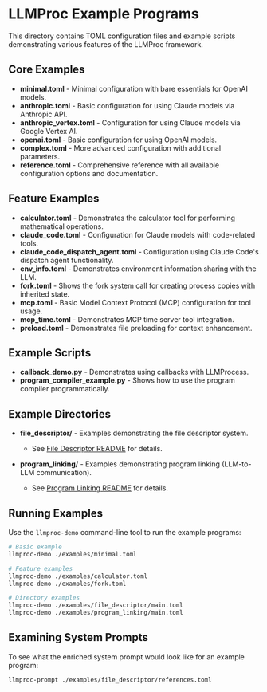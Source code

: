 # LLMProc Example Programs

This directory contains TOML configuration files and example scripts demonstrating various features of the LLMProc framework.

## Core Examples

- **minimal.toml** - Minimal configuration with bare essentials for OpenAI models.
- **anthropic.toml** - Basic configuration for using Claude models via Anthropic API.
- **anthropic_vertex.toml** - Configuration for using Claude models via Google Vertex AI.
- **openai.toml** - Basic configuration for using OpenAI models.
- **complex.toml** - More advanced configuration with additional parameters.
- **reference.toml** - Comprehensive reference with all available configuration options and documentation.

## Feature Examples

- **calculator.toml** - Demonstrates the calculator tool for performing mathematical operations.
- **claude_code.toml** - Configuration for Claude models with code-related tools.
- **claude_code_dispatch_agent.toml** - Configuration using Claude Code's dispatch agent functionality.
- **env_info.toml** - Demonstrates environment information sharing with the LLM.
- **fork.toml** - Shows the fork system call for creating process copies with inherited state.
- **mcp.toml** - Basic Model Context Protocol (MCP) configuration for tool usage.
- **mcp_time.toml** - Demonstrates MCP time server tool integration.
- **preload.toml** - Demonstrates file preloading for context enhancement.

## Example Scripts

- **callback_demo.py** - Demonstrates using callbacks with LLMProcess.
- **program_compiler_example.py** - Shows how to use the program compiler programmatically.

## Example Directories

- **file_descriptor/** - Examples demonstrating the file descriptor system.
  - See [File Descriptor README](file_descriptor/README.md) for details.

- **program_linking/** - Examples demonstrating program linking (LLM-to-LLM communication).
  - See [Program Linking README](program_linking/README.md) for details.

## Running Examples

Use the `llmproc-demo` command-line tool to run the example programs:

```bash
# Basic example
llmproc-demo ./examples/minimal.toml

# Feature examples
llmproc-demo ./examples/calculator.toml
llmproc-demo ./examples/fork.toml

# Directory examples
llmproc-demo ./examples/file_descriptor/main.toml
llmproc-demo ./examples/program_linking/main.toml
```

## Examining System Prompts

To see what the enriched system prompt would look like for an example program:

```bash
llmproc-prompt ./examples/file_descriptor/references.toml
```